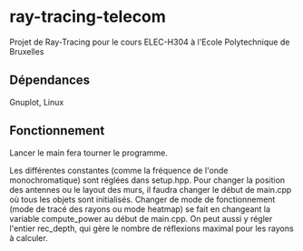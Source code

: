 # ray-tracing-telecom

Projet de Ray-Tracing pour le cours ELEC-H304 à l'Ecole Polytechnique de Bruxelles

## Dépendances

Gnuplot, Linux

## Fonctionnement

Lancer le main fera tourner le programme. 

Les différentes constantes (comme la fréquence de l'onde monochromatique) sont réglées dans setup.hpp. Pour changer la position des antennes ou le layout des murs, il faudra changer le début de main.cpp où tous les objets sont initialisés. Changer de mode de fonctionnement (mode de tracé des rayons ou mode heatmap) se fait en changeant la variable compute_power au début de main.cpp. On peut aussi y régler l'entier rec_depth, qui gère le nombre de réflexions maximal pour les rayons à calculer.

